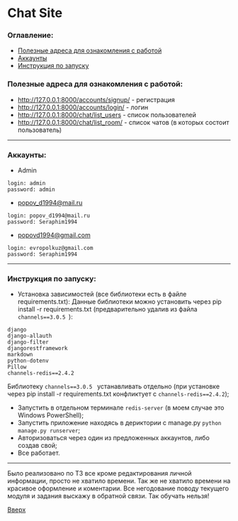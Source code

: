 # <a id='up'>Chat Site</a>

### Оглавление:
- [Полезные адреса для ознакомления с работой](#1)
- [Аккаунты](#2)
- [Инструкция по запуску](#3)

### <a id='1'>Полезные адреса для ознакомления с работой</a>:
- http://127.0.0.1:8000/accounts/signup/ - регистрация
- http://127.0.0.1:8000/accounts/login/ - логин
- http://127.0.0.1:8000/chat/list_users - список пользователей
- http://127.0.0.1:8000/chat/list_room/ - список чатов (в которых состоит пользователь)
---

### <a id='2'>Аккаунты</a>:
- Admin
```
login: admin
password: admin
```
- popov_d1994@mail.ru
```
login: popov_d1994@mail.ru
password: Seraphim1994
```

- popovd1994@gmail.com
```
login: evropolkuz@gmail.com
password: Seraphim1994
```
---
### <a id='3'>Инструкция по запуску</a>:
- Установка зависимостей (все библиотеки есть в файле requirements.txt):
Данные библиотеки можно установить через pip install -r requirements.txt (предварительно удалив из файла ```channels==3.0.5 ```):
```
django
django-allauth
django-filter
djangorestframework
markdown
python-dotenv
Pillow
channels-redis==2.4.2
```
Библиотеку ```channels==3.0.5 ``` устанавливать отдельно (при установке через pip install -r requirements.txt конфликтует с ```channels-redis==2.4.2```);
- Запустить в отдельном терминале ```redis-server``` (в моем случае это Windows PowerShell);
- Запустить приложение находясь в дериктории с manage.py ```python manage.py runserver```;
- Авторизоваться через один из предложенных аккаунтов, либо создав свой;
- Все работает.


---
Было реализовано по ТЗ все кроме редактирования личной информации, просто не хватило времени.
Так же не хватило времени на красивое оформление и коментарии. 
Все негодование поводу текущего модуля и задания выскажу в обратной связи. Так обучать нельзя!

[Вверх](#up)
